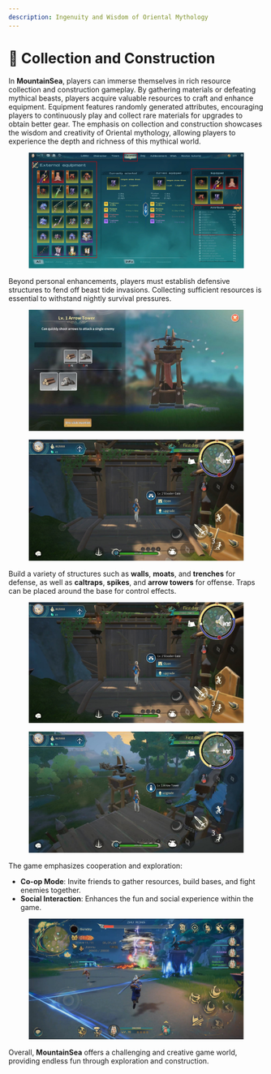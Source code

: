```yaml
---
description: Ingenuity and Wisdom of Oriental Mythology
---
```


# 🏰 Collection and Construction

In **MountainSea**, players can immerse themselves in rich resource collection and construction gameplay. By gathering materials or defeating mythical beasts, players acquire valuable resources to craft and enhance equipment. Equipment features randomly generated attributes, encouraging players to continuously play and collect rare materials for upgrades to obtain better gear. The emphasis on collection and construction showcases the wisdom and creativity of Oriental mythology, allowing players to experience the depth and richness of this mythical world.



<figure><img src="../../.gitbook/assets/image (67).png" alt=""><figcaption></figcaption></figure>

Beyond personal enhancements, players must establish defensive structures to fend off beast tide invasions. Collecting sufficient resources is essential to withstand nightly survival pressures.&#x20;



<figure><img src="../../.gitbook/assets/image (68).png" alt=""><figcaption></figcaption></figure>

<figure><img src="../../.gitbook/assets/image (69).png" alt=""><figcaption></figcaption></figure>

Build a variety of structures such as **walls**, **moats**, and **trenches** for defense, as well as **caltraps**, **spikes**, and **arrow towers** for offense. Traps can be placed around the base for control effects.

<figure><img src="../../.gitbook/assets/image (70).png" alt=""><figcaption></figcaption></figure>

<figure><img src="../../.gitbook/assets/image (71).png" alt=""><figcaption></figcaption></figure>

The game emphasizes cooperation and exploration:

* **Co-op Mode**: Invite friends to gather resources, build bases, and fight enemies together.
* **Social Interaction**: Enhances the fun and social experience within the game.

<figure><img src="../../.gitbook/assets/image (72).png" alt=""><figcaption></figcaption></figure>

Overall, **MountainSea** offers a challenging and creative game world, providing endless fun through exploration and construction.

